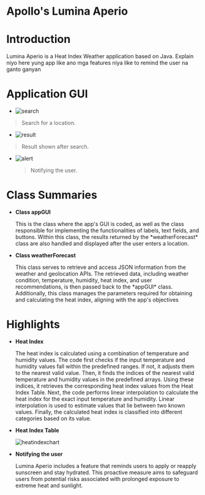 # Apollo's Lumina Aperio
# Introduction
<p>Lumina Aperio is a Heat Index Weather application based on Java. Explain niyo here yung app like ano mga features niya like to remind the user na ganto ganyan </p>

# Application GUI
- ![search](https://github.com/Allen-Pesigan/Apollo/assets/167183934/940f01bb-cefc-4334-acee-32a1489ba42d)
> Search for a location.

- ![result](https://github.com/Allen-Pesigan/Apollo/assets/167183934/c72864ed-75b2-4036-be4a-cef492528535)
 > Result shown after search.

- ![alert](https://github.com/Allen-Pesigan/Apollo/assets/167183934/fa716457-889a-4e9b-bb70-ae2646e88093)
  > Notifying the user.



# Class Summaries
- **Class appGUI**
  <p>This is the class where the app's GUI is coded, as well as the class responsible for implementing the functionalities of labels, text fields, and buttons. Within this class, the results returned by the *weatherForecast* class are also handled and displayed after the user enters a location.</p>
- **Class weatherForecast**
  <p>This class serves to retrieve and access JSON information from the weather and geolocation APIs. The retrieved data, including weather condition, temperature, humidity, heat index, and user recommendations, is then passed back to the *appGUI* class. Additionally, this class manages the parameters required for obtaining and calculating the heat index, aligning with the app's objectives</p>

# Highlights
- **Heat Index**
  <p>The heat index is calculated using a combination of temperature and humidity values. The code first checks if the input temperature and humidity values fall within the predefined ranges. If not, it adjusts them to the nearest valid value. Then, it finds the indices of the nearest valid temperature and humidity values in the predefined arrays. Using these indices, it retrieves the corresponding heat index values from the Heat Index Table. Next, the code performs linear interpolation to calculate the heat index for the exact input temperature and humidity. Linear interpolation is used to estimate values that lie between two known values. Finally, the calculated heat index is classified into different categories based on its value.<p>

- **Heat Index Table**<p>
  ![heatindexchart](https://github.com/Allen-Pesigan/Apollo/assets/168507604/a9a33018-4ff3-45b4-8dd7-ba314fc52461)

- **Notifying the user**
  <p>Lumina Aperio includes a feature that reminds users to apply or reapply sunscreen and stay hydrated. This proactive measure aims to safeguard users from potential risks associated with prolonged exposure to extreme heat and sunlight.</p>

